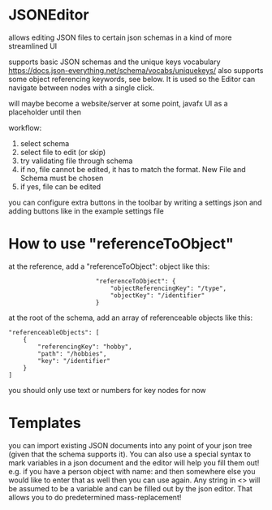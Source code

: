 # JSONEditor

allows editing JSON files to certain json schemas in a kind of more streamlined UI

supports basic JSON schemas and the unique keys vocabulary https://docs.json-everything.net/schema/vocabs/uniquekeys/
also supports some object referencing keywords, see below.
It is used so the Editor can navigate between nodes with a single click.

will maybe become a website/server at some point, javafx UI as a placeholder until then

workflow:

1. select schema
2. select file to edit (or skip)
3. try validating file through schema
4. if no, file cannot be edited, it has to match the format. New File and Schema must be chosen
5. if yes, file can be edited


you can configure extra buttons in the toolbar by writing a settings json and adding buttons like in the example settings file

# How to use "referenceToObject"

at the reference, add a "referenceToObject": object like this:

                            "referenceToObject": {
                                "objectReferencingKey": "/type",
                                "objectKey": "/identifier"
                            }

at the root of the schema, add an array of referenceable objects like this:

    "referenceableObjects": [
        {
            "referencingKey": "hobby",
            "path": "/hobbies",
            "key": "/identifier"
        }
    ]

you should only use text or numbers for key nodes for now

# Templates

you can import existing JSON documents into any point of your json tree (given that the schema supports it).
You can also use a special syntax to mark variables in a json document and the editor will help you fill them out!
e.g. if you have a person object with name: <personname> and then somewhere else you would like to enter that as well then you can use <personname> again.
Any string in <> will be assumed to be a variable and can be filled out by the json editor. That allows you to do predetermined mass-replacement!


